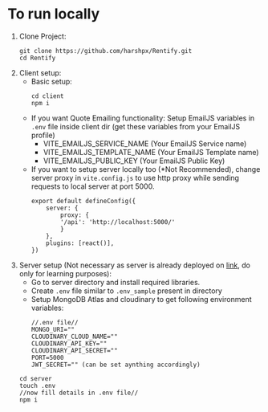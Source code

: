 # To run locally
1. Clone Project:
    ```
    git clone https://github.com/harshpx/Rentify.git
    cd Rentify
    ```
2. Client setup:
    * Basic setup:
        ```
        cd client
        npm i
        ```
    * If you want Quote Emailing functionality: Setup EmailJS variables in `.env` file inside client dir (get these variables from your EmailJS profile)
        * VITE_EMAILJS_SERVICE_NAME (Your EmailJS Service name)
        * VITE_EMAILJS_TEMPLATE_NAME (Your EmailJS Template name)
        * VITE_EMAILJS_PUBLIC_KEY (Your EmailJS Public Key)
    * If you want to setup server locally too (*Not Recommended), change server proxy in `vite.config.js` to use http proxy while sending requests to local server at port 5000.
        ```
        export default defineConfig({
            server: {
                proxy: {
                '/api': 'http://localhost:5000/'
                }
            },
            plugins: [react()],
        })
        ```
3. Server setup (Not necessary as server is already deployed on [link](https://rentify-server-harshpx.vercel.app), do only for learning purposes):
    * Go to server directory and install required libraries.
    * Create `.env` file similar to `.env_sample` present in directory 
    * Setup MongoDB Atlas and cloudinary to get following environment variables:
        ```
        //.env file//
        MONGO_URI=""
        CLOUDINARY_CLOUD_NAME=""
        CLOUDINARY_API_KEY=""
        CLOUDINARY_API_SECRET=""
        PORT=5000
        JWT_SECRET="" (can be set aynthing accordingly)
        ```
    ```
    cd server
    touch .env
    //now fill details in .env file//
    npm i
    ```
